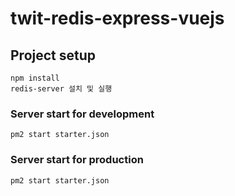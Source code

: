 # twit-redis-express-vuejs

## Project setup
```
npm install
redis-server 설치 및 실행
```

### Server start for development
```
pm2 start starter.json
```

### Server start for production
```
pm2 start starter.json
```